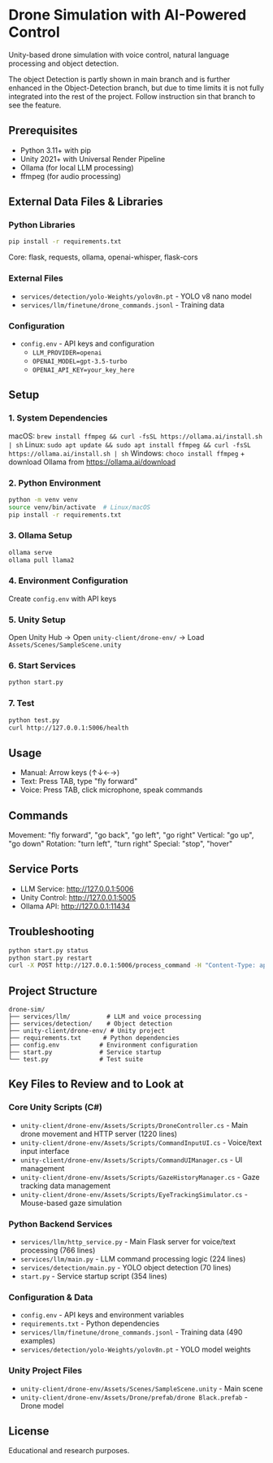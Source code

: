 # Drone Simulation with AI-Powered Control

Unity-based drone simulation with voice control, natural language processing and object detection.

The object Detection is partly shown in main branch and is further enhanced in the Object-Detection branch, but due to time limits it is not fully integrated into the rest of the project. Follow instruction sin that branch to see the feature.

## Prerequisites

- Python 3.11+ with pip
- Unity 2021+ with Universal Render Pipeline
- Ollama (for local LLM processing)
- ffmpeg (for audio processing)

## External Data Files & Libraries

### Python Libraries

```bash
pip install -r requirements.txt
```

Core: flask, requests, ollama, openai-whisper, flask-cors

### External Files

- `services/detection/yolo-Weights/yolov8n.pt` - YOLO v8 nano model
- `services/llm/finetune/drone_commands.jsonl` - Training data

### Configuration

- `config.env` - API keys and configuration
  - `LLM_PROVIDER=openai`
  - `OPENAI_MODEL=gpt-3.5-turbo`
  - `OPENAI_API_KEY=your_key_here`

## Setup

### 1. System Dependencies

macOS: `brew install ffmpeg && curl -fsSL https://ollama.ai/install.sh | sh`
Linux: `sudo apt update && sudo apt install ffmpeg && curl -fsSL https://ollama.ai/install.sh | sh`
Windows: `choco install ffmpeg` + download Ollama from https://ollama.ai/download

### 2. Python Environment

```bash
python -m venv venv
source venv/bin/activate  # Linux/macOS
pip install -r requirements.txt
```

### 3. Ollama Setup

```bash
ollama serve
ollama pull llama2
```

### 4. Environment Configuration

Create `config.env` with API keys

### 5. Unity Setup

Open Unity Hub → Open `unity-client/drone-env/` → Load `Assets/Scenes/SampleScene.unity`

### 6. Start Services

```bash
python start.py
```

### 7. Test

```bash
python test.py
curl http://127.0.0.1:5006/health
```

## Usage

- Manual: Arrow keys (↑↓←→)
- Text: Press TAB, type "fly forward"
- Voice: Press TAB, click microphone, speak commands

## Commands

Movement: "fly forward", "go back", "go left", "go right"
Vertical: "go up", "go down"
Rotation: "turn left", "turn right"
Special: "stop", "hover"

## Service Ports

- LLM Service: http://127.0.0.1:5006
- Unity Control: http://127.0.0.1:5005
- Ollama API: http://127.0.0.1:11434

## Troubleshooting

```bash
python start.py status
python start.py restart
curl -X POST http://127.0.0.1:5006/process_command -H "Content-Type: application/json" -d '{"command": "fly forward"}'
```

## Project Structure

```
drone-sim/
├── services/llm/          # LLM and voice processing
├── services/detection/    # Object detection
├── unity-client/drone-env/ # Unity project
├── requirements.txt      # Python dependencies
├── config.env           # Environment configuration
├── start.py             # Service startup
└── test.py              # Test suite
```

## Key Files to Review and to Look at

### Core Unity Scripts (C#)

- `unity-client/drone-env/Assets/Scripts/DroneController.cs` - Main drone movement and HTTP server (1220 lines)
- `unity-client/drone-env/Assets/Scripts/CommandInputUI.cs` - Voice/text input interface
- `unity-client/drone-env/Assets/Scripts/CommandUIManager.cs` - UI management
- `unity-client/drone-env/Assets/Scripts/GazeHistoryManager.cs` - Gaze tracking data management
- `unity-client/drone-env/Assets/Scripts/EyeTrackingSimulator.cs` - Mouse-based gaze simulation

### Python Backend Services

- `services/llm/http_service.py` - Main Flask server for voice/text processing (766 lines)
- `services/llm/main.py` - LLM command processing logic (224 lines)
- `services/detection/main.py` - YOLO object detection (70 lines)
- `start.py` - Service startup script (354 lines)

### Configuration & Data

- `config.env` - API keys and environment variables
- `requirements.txt` - Python dependencies
- `services/llm/finetune/drone_commands.jsonl` - Training data (490 examples)
- `services/detection/yolo-Weights/yolov8n.pt` - YOLO model weights

### Unity Project Files

- `unity-client/drone-env/Assets/Scenes/SampleScene.unity` - Main scene
- `unity-client/drone-env/Assets/Drone/prefab/drone Black.prefab` - Drone model

## License

Educational and research purposes.
